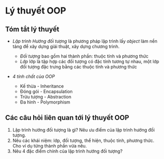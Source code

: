 # Lý thuyết OOP

## Tóm tắt lý thuyết

- *Lập trình Hướng đối tượng* là phương pháp lập trình lấy $object$ làm nền tảng để xây dựng giải thuật, xây dựng chương trình.

  - *Đối tượng* bao gồm hai thành phần: thuộc tính và phương thức
  - *Lớp* lớp là tập hợp các đối tượng có đặc tính tương tự nhau, một lớp đối tượng đặc trưng bằng các thuộc tính và phương thức

- *4 tính chất của OOP*
  - Kế thừa - Inheritance
  - Đóng gói - Encapsulation
  - Trừu tượng - Abstraction
  - Đa hình - Polymorphism

## Các câu hỏi liên quan tới lý thuyết OOP

1. Lập trình hướng đối tượng là gì? Nêu ưu điểm của lập trình hướng đối tượng.
2. Nêu các khái niệm: lớp, đối tượng, thể hiện, thuộc tính, phương thức. Cho ví dụ từng thành phần vừa nêu.
3. Nêu 4 đặc điểm chính của lập trình hướng đối tượng?
